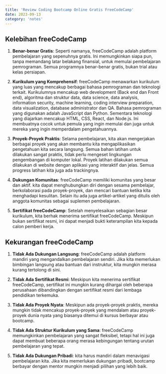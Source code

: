```yaml
---
title: 'Review Coding Bootcamp Online Gratis FreeCodeCamp'
date: 2023-09-13
category: 'notes'
---
```


## Kelebihan freeCodeCamp

1. **Benar-benar Gratis**: Seperti namanya, freeCodeCamp adalah platform pembelajaran yang sepenuhnya gratis. Ini memungkinkan siapa pun, tanpa memandang latar belakang finansial, untuk memulai pembelajaran pemrograman. Semua programnya benar-benar gratis, bukan trial atau kelas persiapan.

2. **Kurikulum yang Komprehensif**: freeCodeCamp menawarkan kurikulum yang luas yang mencakup berbagai bahasa pemrograman dan teknologi terkait. Kurikulumnya mencakup web development (Back end dan Front end), algoritma dan struktur data, data science, data analysis, information security, machine learning, coding interview preparation, data visualization, database administrator dan QA. Bahasa pemrograman yang digunakan adalah JavaScript dan Python. Sementara teknologi yang diajarkan mencakup HTML, CSS, React, dan Node.js. Ini membuatnya cocok untuk pemula yang ingin memulai dan juga untuk mereka yang ingin memperdalam pengetahuannya.

3. **Proyek-Proyek Praktis**: Selama pembelajaran, kita akan mengerjakan berbagai proyek yang akan membantu kita mengaplikasikan pengetahuan kita secara langsung. Semua bahan latihan untuk dilakukan sangat praktis, tidak perlu mengeset lingkungan pengembangan di komputer lokal. Proyek latihan dilakukan semua dilakukan di website dengan aplikasi yang interaktif dan jelas. Semua progress latihan kita juga ada trackingnya.

4. **Dukungan Komunitas**: freeCodeCamp memiliki komunitas yang besar dan aktif. kita dapat menghubungkan diri dengan sesama pembelajar, berkolaborasi pada proyek-proyek, dan mencari bantuan ketika kita menghadapi kesulitan. Selain itu ada juga artikel-artikel yang ditulis oleh anggota komunitas sebagai suplemen pembelajaran.

5. **Sertifikat freeCodeCamp**: Setelah menyelesaikan sebagian besar kurikulum, kita berhak menerima sertifikat freeCodeCamp. Meskipun bukan sertifikat resmi, ini dapat menjadi bukti keterampilan kita kepada calon pemberi kerja.

## Kekurangan freeCodeCamp

1. **Tidak Ada Dukungan Langsung**: freeCodeCamp adalah platform mandiri yang mengandalkan pembelajaran sendiri. Jika kita memerlukan bimbingan langsung atau bantuan dari instruktur, kita mungkin merasa kurang tertolong di sini.

2. **Tidak Ada Sertifikat Resmi**: Meskipun kita menerima sertifikat freeCodeCamp, sertifikat ini mungkin kurang dihargai oleh beberapa perusahaan dibandingkan dengan sertifikat resmi dari lembaga pendidikan terkemuka.

3. **Tidak Ada Proyek Nyata**: Meskipun ada proyek-proyek praktis, mereka mungkin tidak mencakup proyek-proyek yang mendalam atau proyek-proyek dunia nyata yang biasanya ditemui di kursus berbayar atau bootcamp.

4. **Tidak Ada Struktur Kurikulum yang Sama**: freeCodeCamp memungkinkan pembelajaran yang sangat fleksibel, tetapi hal ini juga dapat membuat beberapa orang merasa kebingungan tentang urutan pembelajaran yang tepat.

5. **Tidak Ada Dukungan Pribadi**: kita harus mandiri dalam menavigasi pembelajaran kita. Jika kita memerlukan dukungan pribadi, bootcamp berbayar dengan mentor mungkin menjadi pilihan yang lebih baik.